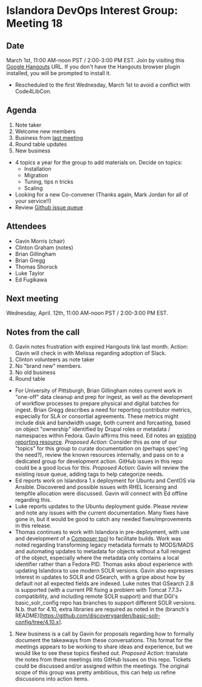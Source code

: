 # Islandora DevOps Interest Group: Meeting 18

## Date

March 1st, 11:00 AM-noon PST / 2:00-3:00 PM EST. Join by visiting this [Google Hangouts](https://plus.google.com/hangouts/_/commonmediainc.com/islandor-devops?hceid=Z2F2aW4ubW9ycmlzQGNvbW1vbm1lZGlhaW5jLmNvbQ.c8sk87gmdvdaj7q00l6ocq0fjg&authuser=0) URL. If you don't have the Hangouts browser plugin installed, you will be prompted to install it.

* Rescheduled to the first Wednesday, March 1st to avoid a conflict with Code4LibCon.

## Agenda

1. Note taker
1. Welcome new members
1. Business from [last meeting](https://github.com/islandora-interest-groups/Islandora-DevOps-Interest-Group/blob/main/meetings/17.md)
1. Round table updates
1. New business
  * 4 topics a year for the group to add materials on. Decide on topics:
    * Installation
    * Migration
    * Tuning, tips n tricks
    * Scaling
  * Looking for a new Co-convener (Thanks again, Mark Jordan for all of your service!!)
  * Review [Github issue queue](https://github.com/islandora-interest-groups/Islandora-DevOps-Interest-Group/issues)

## Attendees
* Gavin Morris (chair)
* Clinton Graham (notes)
* Brian Gillingham
* Brian Gregg
* Thomas Shorock
* Luke Taylor
* Ed Fugikawa

## Next meeting
Wednesday, April. 12th, 11:00 AM-noon PST / 2:00-3:00 PM EST.

## Notes from the call

0. Gavin notes frustration with expired Hangouts link last month.  Action: Gavin will check in with Melissa regarding adoption of Slack.
1. Clinton volunteers as note taker
1. No "brand new" members.
1. No old business
1. Round table
  * For University of Pittsburgh, Brian Gillingham notes current work in "one-off" data cleanup and prep for ingest, as well as the development of workflow processes to prepare physical and digital batches for ingest.  Brian Gregg describes a need for reporting contributor metrics, especially for SLA or consortial agreements.  These metrics might include disk and bandwidth usage, both current and forcasting, based on object "ownership" identified by Drupal roles or metadata / namespaces within Fedora.  Gavin affirms this need.  Ed notes an [existing reporting resource](https://github.com/edf/fcrepo-reporting-utilities/blob/main/reportSpaceUsedByCollection.pl).  *Proposed Action*: Consider this as one of our "topics" for this group to curate documentation on (perhaps spec'ing the need?), review the known resources internally, and pass on to a dedicated group for development action.  GitHub issues in this repo could be a good locus for this.  *Proposed Action*: Gavin will review the existing issue queue, adding tags to help categorize needs.
  * Ed reports work on Islandora 1.x deployment for Ubuntu and CentOS via Ansible.  Discovered and possible issues with RHEL licensing and tempfile allocation were discussed.  Gavin will connect with Ed offline regarding this.
  * Luke reports updates to the Ubuntu deployment guide.  Please review and note any issues with the current documentation.  Many fixes have gone in, but it would be good to catch any needed fixes/improvements in this release.
  * Thomas continues to work with Islandora in pre-deployment, with use and development of a [Composer tool](https://shorock.github.io/islandora_satis/) to facilitate builds.  Work was noted regarding transforming legacy metadata formats to MODS/MADS and automating updates to metadata for objects without a full reingest of the object, especially where the metadata only contains a local identifier rather than a Fedora PID.  Thomas asks about experience with updating Islandora to use modern SOLR versions.  Gavin also expresses interest in updates to SOLR and GSearch, with a gripe about how by default not all expected fields are indexed.  Luke notes that GSearch 2.8 is supported (with a current PR fixing a problem with Tomcat 7.7.3+ compatibility, and including remote SOLR support) and that DGI's basic_solr_config repo has branches to support different SOLR versions.  N.b. that for 4.10, extra libraries are required as noted in the (branch's README)[https://github.com/discoverygarden/basic-solr-config/tree/4.10.x].
1. New business is a call by Gavin for proposals regarding how to formally document the takeaways from these conversations.  This format for the meetings appears to be working to share ideas and experience, but we would like to see these topics fleshed out.  *Proposed Action*: translate the notes from these meetings into GitHub Issues on this repo.  Tickets could be discussed and/or assigned within the meetings.  The original scope of this group was pretty ambitious, this can help us refine discussions into action items.
